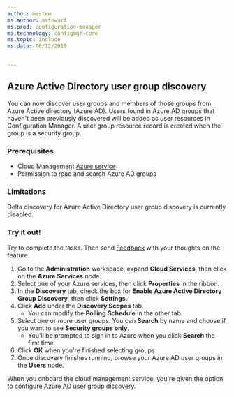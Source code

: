 ```yaml
---
author: mestew
ms.author: mstewart
ms.prod: configuration-manager
ms.technology: configmgr-core
ms.topic: include
ms.date: 06/12/2019


---
```


## <a name="bkmk_aad-disco"></a> Azure Active Directory user group discovery

<!--3611956-->
You can now discover user groups and members of those groups from Azure Active directory (Azure AD). Users found in Azure AD groups that haven't been previously discovered will be added as user resources in Configuration Manager. A user group resource record is created when the group is a security group.

### Prerequisites

- Cloud Management [Azure service](../../../../servers/deploy/configure/azure-services-wizard.md)
- Permission to read and search Azure AD groups

### Limitations

Delta discovery for Azure Active Directory user group discovery is currently disabled.

### Try it out!

Try to complete the tasks. Then send [Feedback](../../../../understand/find-help.md#product-feedback) with your thoughts on the feature.

1. Go to the **Administration** workspace, expand **Cloud Services**, then click on the **Azure Services** node.
1. Select one of your Azure services, then click **Properties** in the ribbon.
1. In the **Discovery** tab, check the box for **Enable Azure Active Directory Group Discovery**, then click **Settings**.
1. Click **Add** under the **Discovery Scopes** tab.
    - You can modify the **Polling Schedule** in the other tab.
1. Select one or more user groups. You can **Search** by name and choose if you want to see **Security groups only**.
    - You'll be prompted to sign in to Azure when you click **Search** the first time.
1. Click **OK** when you're finished selecting groups.
1. Once discovery finishes running, browse your Azure AD user groups in the **Users** node.

When you onboard the cloud management service, you're given the option to configure Azure AD user group discovery.
